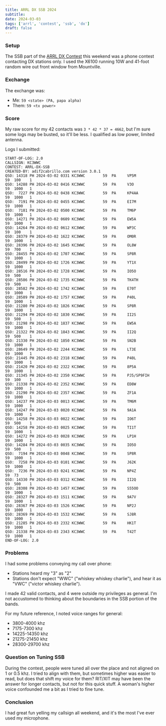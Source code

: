 ```yaml
---
title: ARRL DX SSB 2024
subtitle: 
date: 2024-03-03
tags: ['arrl', 'contest', 'ssb', 'dx']
draft: false
---
```


### Setup

The SSB part of the 
[ARRL DX Contest](https://www.arrl.org/arrl-dx) 
this weekend
was a phone contest contacting DX stations only.
I used the X6100 running 10W
and 41-foot random wire 
out front window 
from Mountville.

### Exchange

The exchange was:
- Me: `59 <state> (PA, papa alpha)`
- Them: `59 <tx power>`

### Score

My raw score 
for my 42 contacts was `3 * 42 * 37 = 4662`,
but I'm sure some logs may be busted, 
so it'll be less.
I qualified as low power, limited antenna.

Logs I submitted:
```
START-OF-LOG: 2.0
CALLSIGN: KC3WWC
CONTEST: ARRL-DX-SSB
CREATED-BY: adif2cabrillo.com version 3.0.1
QSO: 14318 PH 2024-03-02 0331 KC3WWC        59  PA     VP5M          59  100    1
QSO: 14288 PH 2024-03-02 0416 KC3WWC        59  PA     V3O           59  1000   1
QSO:  7227 PH 2024-03-02 0438 KC3WWC        59  PA     KP4AA         59  1000   1
QSO:  7191 PH 2024-03-02 0455 KC3WWC        59  PA     EI7M          59  1000   1
QSO:  7181 PH 2024-03-02 0500 KC3WWC        59  PA     TM6P          59  1000   1
QSO: 14271 PH 2024-03-02 0609 KC3WWC        59  PA     EW5A          59  1000   1
QSO: 14264 PH 2024-03-02 0612 KC3WWC        59  PA     WP3C          59  100    1
QSO: 28379 PH 2024-03-02 1622 KC3WWC        59  PA     OM0R          59  1000   1
QSO: 28396 PH 2024-03-02 1645 KC3WWC        59  PA     OL8W          59  700    1
QSO: 28455 PH 2024-03-02 1707 KC3WWC        59  PA     SP8R          59  1000   1
QSO: 28499 PH 2024-03-02 1726 KC3WWC        59  PA     YT1X          59  1000   1
QSO: 28516 PH 2024-03-02 1728 KC3WWC        59  PA     IO5O          59  500    1
QSO: 28586 PH 2024-03-02 1735 KC3WWC        59  PA     TK4TH         59  500    1
QSO: 28582 PH 2024-03-02 1742 KC3WWC        59  PA     E70T          59  1000   1
QSO: 28589 PH 2024-03-02 1757 KC3WWC        59  PA     P40L          59  1000   1
QSO: 21280 PH 2024-03-02 1826 KC3WWC        59  PA     SP8R          59  1000   1
QSO: 21294 PH 2024-03-02 1830 KC3WWC        59  PA     II2S          59  500    1
QSO: 21298 PH 2024-03-02 1837 KC3WWC        59  PA     EW5A          59  1000   1
QSO: 21322 PH 2024-03-02 1843 KC3WWC        59  PA     II2Q          59  500    1
QSO: 21330 PH 2024-03-02 1850 KC3WWC        59  PA     SN2B          59  1000   1
QSO: 28649 PH 2024-03-02 2244 KC3WWC        59  PA     LT3E          59  1000   1
QSO: 21445 PH 2024-03-02 2318 KC3WWC        59  PA     P40L          59  1000   1
QSO: 21420 PH 2024-03-02 2322 KC3WWC        59  PA     8P5A          59  1000   1
QSO: 21345 PH 2024-03-02 2350 KC3WWC        59  PA     PJ5/SP9FIH    59  100    1
QSO: 21338 PH 2024-03-02 2352 KC3WWC        59  PA     ED8W          59  1000   1
QSO: 21290 PH 2024-03-02 2357 KC3WWC        59  PA     ZF1A          59  1000   1
QSO: 14237 PH 2024-03-03 0013 KC3WWC        59  PA     TM6M          59  1000   1
QSO: 14247 PH 2024-03-03 0020 KC3WWC        59  PA     9A1A          59  1000   1
QSO: 14258 PH 2024-03-03 0022 KC3WWC        59  PA     IO6T          59  500    1
QSO: 14258 PH 2024-03-03 0025 KC3WWC        59  PA     TI1T          59  1000   1
QSO: 14272 PH 2024-03-03 0028 KC3WWC        59  PA     LP1H          59  1000   1
QSO: 14284 PH 2024-03-03 0035 KC3WWC        59  PA     IO5O          59  500    1
QSO:  7194 PH 2024-03-03 0048 KC3WWC        59  PA     SP8R          59  1000   1
QSO:  7258 PH 2024-03-03 0101 KC3WWC        59  PA     J62K          59  1000   1
QSO:  7236 PH 2024-03-03 0241 KC3WWC        59  PA     NP4Z          59  73     1
QSO: 14330 PH 2024-03-03 0312 KC3WWC        59  PA     II2Q          59  500    1
QSO: 28308 PH 2024-03-03 1457 KC3WWC        59  PA     S55OO         59  1000   1
QSO: 28327 PH 2024-03-03 1511 KC3WWC        59  PA     9A7V          59  1000   1
QSO: 28367 PH 2024-03-03 1526 KC3WWC        59  PA     NP2J          59  1000   1
QSO: 28369 PH 2024-03-03 1532 KC3WWC        59  PA     SJ8R          59  1000   1
QSO: 21285 PH 2024-03-03 2332 KC3WWC        59  PA     HK1T          59  1000   1
QSO: 21338 PH 2024-03-03 2343 KC3WWC        59  PA     T42T          59  1000   1
END-OF-LOG: 2.0
```

### Problems

I had some problems conveying my call over phone:
- Stations heard my "3" as "2"
- Stations don't expect "WWC" ("whiskey whiskey charlie"),
  and hear it as "VWC" ("victor whiskey charlie").

I made 42 valid contacts,
and 4 were outside my privileges as general.
I'm not accustomed to thinking 
about the boundaries 
in the SSB portion 
of the bands.

For my future reference, I noted voice ranges for general:
- 3800-4000 khz
- 7175-7300 khz
- 14225-14350 khz
- 21275-21450 khz
- 28300-29700 khz

### Question on Tuning SSB

During the contest, 
people were tuned all over the place 
and not aligned on 1 or 0.5 khz.
I tried to align with them, but sometimes higher was easier to read,
but does that shift my voice for them?
RIT/XIT may have been the answer 
for longer contacts,
but not for this quick stuff.
A woman's higher voice confounded me a bit
as I tried to fine tune.

### Conclusion

I had great fun yelling my callsign all weekend,
and it's the most I've ever used my microphone.
